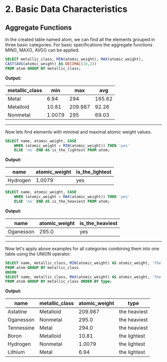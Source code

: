# 2. Basic Data Characteristics

## Aggregate Functions

In the created table named atom, we can find all the elements
grouped  in three basic categories. For basic specifications
the aggregate functions MIN(), MAX(), AVG() can be applied.


````sql
SELECT metallic_class, MIN(atomic_weight), MAX(atomic_weight), 
CAST(AVG(atomic_weight) AS DECIMAL(10,2)) 
FROM atom GROUP BY metallic_class;
````


**Output:**

  metallic_class  |	min  |	  max      |	  avg  |
------------------|----------|-------------|------------
|      Metal	  | 6.94     |	  294	   |    165.62 |
|    Metalloid	  | 10.81    |	  209.987  |	92.26  |
|    Nonmetal	  | 1.0079   |	  295	   |    69.03  |

***

Now lets find elements with minimal and maximal atomic weight
values.


````sql
SELECT name, atomic_weight, CASE
	WHEN (atomic_weight = MIN(atomic_weight)) THEN 'yes'
	ELSE 'no' END AS is_the_lightest FROM atom;
````


**Output:**

name       |  atomic_weight   |  is_the_lightest
-----------|------------------|-----------------
Hydrogen   |	1.0079	      |       yes


````sql
SELECT name, atomic_weight, CASE
	WHEN (atomic_weight = MAX(atomic_weight)) THEN 'yes'
	ELSE 'no' END AS is_the_heaviest FROM atom;
````

**Output:**

name        |  atomic_weight   |    is_the_heaviest
------------|------------------|-------------------
Oganesson   |	    295.0      |         yes

***

Now let's apply above examples for all categories combining them into one table using 
the UNION operator.

````sql
SELECT name, metallic_class, MIN(atomic_weight) AS atomic_weight, 'the lightest' AS type 
FROM atom GROUP BY metallic_class
UNION
SELECT name, metallic_class, MAX(atomic_weight) AS atomic_weight, 'the heaviest' AS type
FROM atom GROUP BY metallic_class ORDER BY type;
````

**Output:**

name         |   metallic_class  | atomic_weight    |    type
-------------|-------------------|------------------|----------------------
Astatine     |	 Metalloid	 |    209.987	    |   the heaviest
Oganesson    |	 Nonmetal	 |    295.0	    |   the heaviest
Tennessine   | 	 Metal	         |    294.0	    |   the heaviest
Boron	     |   Metalloid	 |    10.81	    |   the lightest
Hydrogen     |	 Nonmetal	 |    1.0079	    |   the lightest
Lithium	     |   Metal	         |    6.94	    |   the lightest
